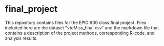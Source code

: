 # final_project
This repository contains files for the EPID 600 class final project. Files included here are the dataset "vteMiss_final.csv" and the markdown file that contains a description of the project methods, corresponding R-code, and analysis results. 
